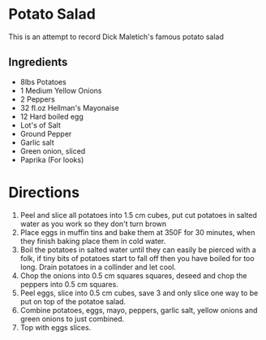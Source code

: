 # Potato Salad

This is an attempt to record Dick Maletich's famous potato salad

## Ingredients

 - 8lbs Potatoes
 - 1 Medium Yellow Onions
 - 2 Peppers
 - 32 fl.oz Hellman's Mayonaise
 - 12 Hard boiled egg
 - Lot's of Salt
 - Ground Pepper
 - Garlic salt
 - Green onion, sliced
 - Paprika (For looks)

# Directions

1. Peel and slice all potatoes into 1.5 cm cubes, put cut potatoes in salted water as you work so they don't turn brown
2. Place eggs in muffin tins and bake them at 350F for 30 minutes, when they finish baking place them in cold water.
3. Boil the potatoes in salted water until they can easily be pierced with a folk, if tiny bits of potatoes start to fall
   off then you have boiled for too long.  Drain potatoes in a collinder and let cool.
4. Chop the onions into 0.5 cm squares squares, deseed and chop the peppers into 0.5 cm squares.
5. Peel eggs, slice into 0.5 cm cubes, save 3 and only slice one way to be put on top of the potatoe salad.
6. Combine potatoes, eggs, mayo, peppers, garlic salt, yellow onions and green onions to just combined.
7. Top with eggs slices.
